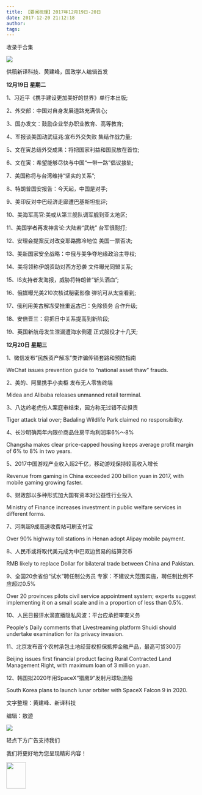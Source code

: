 ```yaml
---
title: 【要闻梳理】2017年12月19日-20日
date: 2017-12-20 21:12:18
author: 
tags: 
---
```



收录于合集

<img src='/images/3892/2.gif' width='auto' />

  

  

供稿新译科技、黄建峰，国政学人编辑首发

  

 **12月19日 星期二**

1、习近平《携手建设更加美好的世界》单行本出版;

2、外交部：中国对自身发展道路充满信心;

3、国办发文：鼓励企业举办职业教育、高等教育;

4、军报谈美国动武征兆:宣布外交失败 集结作战力量;

5、文在寅总结外交成果：将把国家利益和国民放在首位;

6、文在寅：希望能够尽快与中国“一带一路”倡议接轨;

7、美国称将与台湾维持“坚实的关系”;

8、特朗普国安报告：今天起，中国是对手;

9、美印反对中巴经济走廊遭巴基斯坦批评;

10、美海军高官:美或从第三舰队调军舰到亚太地区;

11、美国学者再发神言论:大陆若“武统” 台军很耐打;

12、安理会提案反对改变耶路撒冷地位 美国一票否决;

13、美新国家安全战略：中俄与美争夺地缘政治主导权;

14、美将领称伊朗资助对西方恐袭 文件曝光同盟关系;

15、IS支持者发海报，威胁将特朗普“斩头洒血”;

16、俄媒曝光美210次核试秘密影像 弹坑可从太空看到;

17、俄利用美古解冻受挫重返古巴：免除债务 合作升级;

18、安倍晋三：将把日中关系提高到新阶段;

19、英国新航母发生泄漏遭海水倒灌 正式服役才十几天;

 **12月20日 星期三**

1、微信发布“民族资产解冻”类诈骗传销套路和预防指南

WeChat issues prevention guide to “national asset thaw” frauds.

2、美的、阿里携手小卖柜 发布无人零售终端

Midea and Alibaba releases unmanned retail terminal.

3、八达岭老虎伤人案庭审结束，园方称无过错不应担责

Tiger attack trial over; Badaling Wildlife Park claimed no responsibility.

4、长沙明确两年内限价商品住房平均利润率6%～8%

Changsha makes clear price-capped housing keeps average profit margin of 6% to
8% in two years.

5、2017中国游戏产业收入超2千亿，移动游戏保持较高收入增长

Revenue from gaming in China exceeded 200 billion yuan in 2017, with mobile
gaming growing faster.

6、财政部以多种形式加大国有资本对公益性行业投入

Ministry of Finance increases investment in public welfare services in
different forms.

7、河南超9成高速收费站可刷支付宝

Over 90% highway toll stations in Henan adopt Alipay mobile payment.

8、人民币或将取代美元成为中巴双边贸易的结算货币

RMB likely to replace Dollar for bilateral trade between China and Pakistan.

9、全国20余省份“试水”聘任制公务员 专家：不建议大范围实施，聘任制比例不应超过0.5%

Over 20 provinces pilots civil service appointment system; experts suggest
implementing it on a small scale and in a proportion of less than 0.5%.

10、人民日报评水滴直播隐私风波：平台应承担审查义务

People's Daily comments that Livestreaming platform Shuidi should undertake
examination for its privacy invasion.

11、北京发布首个农村承包土地经营权担保抵押金融产品，最高可贷300万

Beijing issues first financial product facing Rural Contracted Land Management
Right, with maximum loan of 3 million yuan.

12、韩国拟2020年用SpaceX“猎鹰9”发射月球轨道船

South Korea plans to launch lunar orbiter with SpaceX Falcon 9 in 2020.

文字整理：黄建峰、新译科技

编辑：敖遊

  

<img src='/images/3892/3.gif' width='auto' />

  

  

轻点下方广告支持我们

我们将更好地为您呈现精彩内容！

<img src='/images/3892/4.gif' width='51' height='69' />

  

  

  

  

